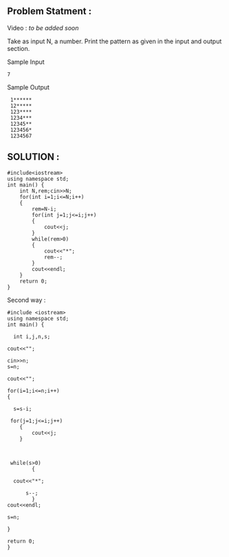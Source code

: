 ## Problem Statment : 
Video : *to be added soon* <br>

Take as input N, a number. Print the pattern as given in the input and output section.

Sample Input<br>
```
7
```

Sample Output <br>
```
 1******
 12*****
 123****
 1234***
 12345**
 123456*
 1234567
```
## SOLUTION : 

```
#include<iostream>
using namespace std;
int main() {
	int N,rem;cin>>N;
	for(int i=1;i<=N;i++)
	{
		rem=N-i;
		for(int j=1;j<=i;j++)
		{
			cout<<j;
		}
		while(rem>0)
		{
			cout<<"*";
			rem--;
		}
		cout<<endl;
	}
	return 0;
}

```
Second way : 
```
#include <iostream>
using namespace std;
int main() {
  
  int i,j,n,s; 
   
cout<<"";

cin>>n;
s=n;

cout<<"";

for(i=1;i<=n;i++)
{
  
  s=s-i;
   
 for(j=1;j<=i;j++)
    {
        cout<<j;
    }  

      

 while(s>0)
        {
          
  cout<<"*";
      
      s--;
        }
cout<<endl;

s=n;

}

return 0;
}

```
